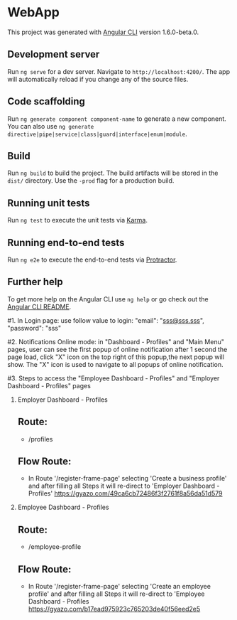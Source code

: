 # WebApp

This project was generated with [Angular CLI](https://github.com/angular/angular-cli) version 1.6.0-beta.0.

## Development server

Run `ng serve` for a dev server. Navigate to `http://localhost:4200/`. The app will automatically reload if you change any of the source files.

## Code scaffolding

Run `ng generate component component-name` to generate a new component. You can also use `ng generate directive|pipe|service|class|guard|interface|enum|module`.

## Build

Run `ng build` to build the project. The build artifacts will be stored in the `dist/` directory. Use the `-prod` flag for a production build.

## Running unit tests

Run `ng test` to execute the unit tests via [Karma](https://karma-runner.github.io).

## Running end-to-end tests

Run `ng e2e` to execute the end-to-end tests via [Protractor](http://www.protractortest.org/).

## Further help

To get more help on the Angular CLI use `ng help` or go check out the [Angular CLI README](https://github.com/angular/angular-cli/blob/master/README.md).


#1. In Login page:
use follow value to login:
"email": "sss@sss.sss",
"password": "sss"

#2. Notifications Online mode:
in "Dashboard - Profiles" and "Main Menu" pages,
user can see the first popup of online notification after 1 second the page load,
click "X" icon on the top right of this popup,the next popup will show.
The "X" icon is used to navigate to all popups of online notification.

#3. Steps to access the "Employee Dashboard - Profiles" and "Employer Dashboard - Profiles" pages

  1) Employer Dashboard - Profiles

     Route:
     -----------
      - /profiles

     Flow Route:
     -----------
      - In Route '/register-frame-page' selecting 'Create a business profile' and after filling all Steps it will re-direct to 'Employer Dashboard - Profiles' https://gyazo.com/49ca6cb72486f3f2761f8a56da51d579

  2) Employee Dashboard - Profiles

     Route:
     -----------
      - /employee-profile

     Flow Route:
     -----------
      - In Route '/register-frame-page' selecting 'Create an employee profile' and after filling all Steps it will re-direct to 'Employee Dashboard - Profiles https://gyazo.com/b17ead975923c765203de40f56eed2e5
